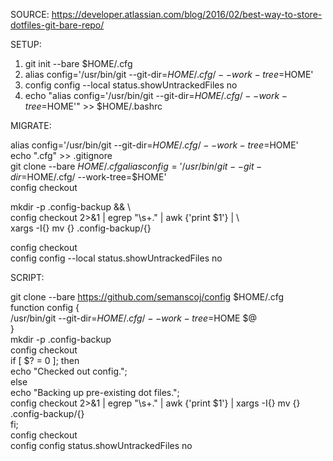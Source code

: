 SOURCE:
https://developer.atlassian.com/blog/2016/02/best-way-to-store-dotfiles-git-bare-repo/

SETUP:

1. git init --bare $HOME/.cfg  
2. alias config='/usr/bin/git --git-dir=$HOME/.cfg/ --work-tree=$HOME'  
3. config config --local status.showUntrackedFiles no  
4. echo "alias config='/usr/bin/git --git-dir=$HOME/.cfg/ --work-tree=$HOME'" >> $HOME/.bashrc  

MIGRATE:

alias config='/usr/bin/git --git-dir=$HOME/.cfg/ --work-tree=$HOME'  
echo ".cfg" >> .gitignore  
git clone --bare <git-repo-url> $HOME/.cfg  
alias config='/usr/bin/git --git-dir=$HOME/.cfg/ --work-tree=$HOME'  
config checkout  

mkdir -p .config-backup && \  
config checkout 2>&1 | egrep "\s+\." | awk {'print $1'} | \  
xargs -I{} mv {} .config-backup/{}  

config checkout  
config config --local status.showUntrackedFiles no  


SCRIPT:

git clone --bare https://github.com/semanscoj/config $HOME/.cfg  
function config {  
   /usr/bin/git --git-dir=$HOME/.cfg/ --work-tree=$HOME $@  
}  
mkdir -p .config-backup  
config checkout  
if [ $? = 0 ]; then  
  echo "Checked out config.";  
  else  
    echo "Backing up pre-existing dot files.";  
    config checkout 2>&1 | egrep "\s+\." | awk {'print $1'} | xargs -I{} mv {} .config-backup/{}  
fi;  
config checkout  
config config status.showUntrackedFiles no  
